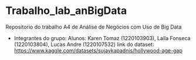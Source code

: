 # Trabalho_lab_anBigData
Repositorio do trabalho A4 de Análise de Negócios com Uso de Big Data 
- Integrantes do grupo: Alunos: Karen Tomaz (1220103903), Laila Fonseca (1220103804), Lucas Andre (1220107532)
link do dataset: https://www.kaggle.com/datasets/sujaykapadnis/hollywood-age-gap 


